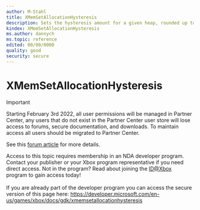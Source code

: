 ```yaml
---
author: M-Stahl
title: XMemSetAllocationHysteresis
description: Sets the hysteresis amount for a given heap, rounded up to an internal allocation boundary (4 MB).
kindex: XMemSetAllocationHysteresis
ms.author: dannych
ms.topic: reference
edited: 00/00/0000
quality: good
security: secure
---
```


# XMemSetAllocationHysteresis
> [!IMPORTANT]
> Starting February 3rd 2022, all user permissions will be managed in Partner Center, any users that do not exist in the Partner Center user store will lose access to forums, secure documentation, and downloads. To maintain access all users should be migrated to Partner Center. <p></p>See this <a href="https://forums.xboxlive.com/articles/132187/breaking-change-user-access-for-forums-secure-docu.html">forum article</a> for more details.  

 Access to this topic requires membership in an NDA developer program. Contact your publisher or your Xbox program representative if you need direct access. Not in the program? Read about joining the <a href="https://www.xbox.com/Developers/id">ID@Xbox</a> program to gain access today!  <br/><br/>If you are already part of the developer program you can access the secure version of this page here: <a target="_blank" href="https://developer.microsoft.com/en-us/games/xbox/docs/gdk/xmemsetallocationhysteresis">https://developer.microsoft.com/en-us/games/xbox/docs/gdk/xmemsetallocationhysteresis</a>